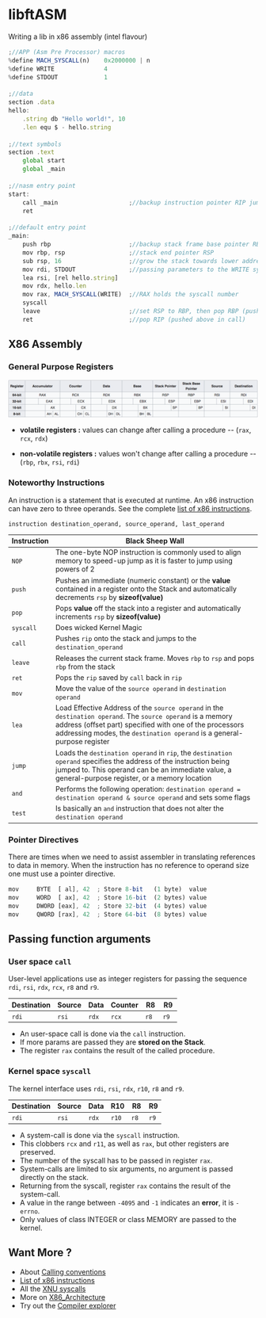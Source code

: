 # libftASM

Writing a lib in x86 assembly (intel flavour)

```js
;//APP (Asm Pre Processor) macros
%define MACH_SYSCALL(n)    0x2000000 | n
%define WRITE              4
%define STDOUT             1

;//data
section .data
hello:
	.string db "Hello world!", 10
	.len equ $ - hello.string

;//text symbols
section .text
	global start
	global _main

;//nasm entry point
start:
	call _main                    ;//backup instruction pointer RIP jump to _main
	ret

;//default entry point
_main:
	push rbp                      ;//backup stack frame base pointer RBP
	mov rbp, rsp                  ;//stack end pointer RSP
	sub rsp, 16                   ;//grow the stack towards lower addresses
	mov rdi, STDOUT               ;//passing parameters to the WRITE syscall...
	lea rsi, [rel hello.string]
	mov rdx, hello.len
	mov rax, MACH_SYSCALL(WRITE)  ;//RAX holds the syscall number
	syscall
	leave                         ;//set RSP to RBP, then pop RBP (pushed above)
	ret                           ;//pop RIP (pushed above in call)
```
## X86 Assembly

### General Purpose Registers

![General-Purpose Registers](./literature/registers.png)

* **volatile registers :** values can change after calling a procedure -- (```rax```, ```rcx```, ```rdx```)


* **non-volatile registers :** values won't change after calling a procedure --  (```rbp```, ```rbx```, ```rsi```, ```rdi```)


### Noteworthy Instructions

An instruction is a statement that is executed at runtime. An x86 instruction can have zero to three operands. See the complete [list of x86 instructions](https://c9x.me/x86/).
```
instruction destination_operand, source_operand, last_operand
```

|Instruction|Black Sheep Wall|
|-----------|---------|
|```NOP```  |The one-byte NOP instruction is commonly used to align memory to speed-up jump as it is faster to jump using powers of 2|
|```push``` |Pushes an immediate (numeric constant) or the **value** contained in a register onto the Stack and automatically decrements ```rsp``` by **sizeof(value)**|
|```pop```  |Pops **value** off the stack into a register and automatically increments ```rsp``` by **sizeof(value)**|
|```syscall``` |Does wicked Kernel Magic|
|```call``` |Pushes ```rip``` onto the stack and jumps to the ```destination_operand```|
|```leave``` |Releases the current stack frame. Moves ```rbp``` to ```rsp``` and pops ```rbp``` from the stack|
|```ret``` |Pops the ```rip``` saved by ```call``` back in ```rip```|
|```mov```|Move the value of the ```source operand``` in ```destination operand```|
|```lea```|Load Effective Address of the ```source operand``` in the ```destination operand```. The ```source operand``` is a memory address (offset part) specified with one of the processors addressing modes, the ```destination operand``` is a general-purpose register|
|```jump```|Loads the ```destination operand``` in ```rip```, the ```destination operand``` specifies the address of the instruction being jumped to. This operand can be an immediate value, a general-purpose register, or a memory location|
|```and``` |Performs the following operation: ```destination operand = destination operand & source operand``` and sets some flags|
|```test```|Is basically an ```and``` instruction that does not alter the ```destination operand```|

### Pointer Directives

There are times when we need to assist assembler in translating references to data in memory. When the instruction has no reference to operand size one must use a pointer directive.

```js
mov     BYTE  [ al], 42  ; Store 8-bit   (1 byte)  value
mov     WORD  [ ax], 42  ; Store 16-bit  (2 bytes) value
mov     DWORD [eax], 42  ; Store 32-bit  (4 bytes) value
mov     QWORD [rax], 42  ; Store 64-bit  (8 bytes) value
```

## Passing function arguments

### User space ```call```

User-level applications use as integer registers for passing the sequence ```rdi```, ```rsi```, ```rdx```, ```rcx```, ```r8``` and ```r9```.

|Destination|Source   |Data     |Counter  |R8       |R9       |
|-----------|---------|---------|---------|---------|---------|
|```rdi```  |```rsi```|```rdx```|```rcx```|```r8 ```|```r9 ```|

* An user-space call is done via the ```call``` instruction.
* If more params are passed they are **stored on the Stack**.
* The register ```rax``` contains the result of the called procedure.

### Kernel space ```syscall```

The kernel interface uses ```rdi```, ```rsi```, ```rdx```, ```r10```, ```r8``` and ```r9```.

|Destination|Source   |Data     |R10      |R8       |R9      |
|-----------|---------|---------|---------|---------|--------|
|```rdi```  |```rsi```|```rdx```|```r10```|```r8 ```|```r9```|

* A system-call is done via the ```syscall``` instruction.
* This clobbers ```rcx``` and ```r11```, as well as ```rax```, but other registers are preserved.
* The number of the syscall has to be passed in register ```rax```.
* System-calls are limited to six arguments, no argument is passed directly on the stack.
* Returning from the syscall, register ```rax``` contains the result of the system-call.
* A value in the range between ```-4095``` and ```-1``` indicates an **error**, it is ```-errno```.
* Only values of class INTEGER or class MEMORY are passed to the kernel.

## Want More ?

* About [Calling conventions](https://stackoverflow.com/questions/2535989/what-are-the-calling-conventions-for-unix-linux-system-calls-on-i386-and-x86-6)
* [List of x86 instructions](https://c9x.me/x86/)
* All the [XNU syscalls](https://opensource.apple.com/source/xnu/xnu-1504.3.12/bsd/kern/syscalls.master)
* More on [X86_Architecture](https://en.wikibooks.org/wiki/X86_Assembly/X86_Architecture)
* Try out the [Compiler explorer](https://godbolt.org/)
